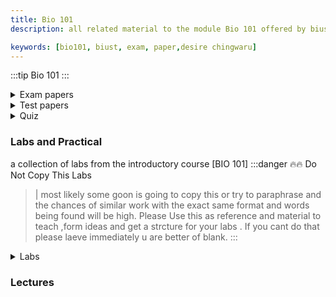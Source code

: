 ```yaml
---
title: Bio 101  
description: all related material to the module Bio 101 offered by biust  

keywords: [bio101, biust, exam, paper,desire chingwaru]
---
```

:::tip Bio 101
:::






<details>
<summary>Exam papers </summary>

## Main exams
- [2016 exam](https://drive.google.com/file/d/1ImXXplm9RxaTjQrs4oO-1KiYZ5sgmmU9/view?usp=drive_link)  
- [2018 exam](https://drive.google.com/file/d/1s_zxyvdkh8MIGflfcr6V6lnbradwDgu-/view?usp=drive_link)  
- [2015 exam ](https://drive.google.com/file/d/1Rr9S_TXlp5FInaiwi1QYkDd-0uZh3FGX/view?usp=drive_link)
- [2016 exam ](https://drive.google.com/file/d/1bePHvQZGos5_H4Id-5FNqoUh-g2DQLVr/view?usp=drive_link)
- [2019 Exam](https://drive.google.com/file/d/14nAawkogyZZ29gnCN2xI1OdH3BUglQok/view?usp=drive_link)
- [2023 exam ](https://drive.google.com/file/d/1fvO_kfc_m--BZYx490w6x_2xTEDHo6MJ/view?usp=drive_link)

### Supplementary
- [2016 Supplementary Exam](https://drive.google.com/file/d/1idv5-4wKflhLJm50uVCR4lVm2HSwMSFf/view?usp=drive_link)
- [2023 exam ](https://drive.google.com/file/d/110vllbDghuAxkx0x-RcWzCQ9lxzrvRGw/view?usp=drive_link)
- [2016 exam](https://drive.google.com/file/d/1FO0YdITRDSNcLaIzHatZMJB2mpfV7bqa/view?usp=drive_link)
</details>

<details>
<summary>Test papers </summary>

- [2016 Test 1](https://drive.google.com/file/d/1MoUCRdDOcEj6SPntPxkXNBdX0C44kKYu/view?usp=drive_link)
- [2017-2018 Test mid-sem ](https://drive.google.com/file/d/1XYzhzwA9lf4cldtDODNaqus5n2UsUpC4/view?usp=drive_link)
- [2021/2022 Test 1](https://drive.google.com/file/d/1YpC3RTII5W2vExBes7fvFTyWXg7ej0Yf/view?usp=sharing)

</details>
<details>
<summary>Quiz</summary>

- [Quiz 1](https://drive.google.com/file/d/1pRTJKL7E51xHDsz-v-UyuqE7KIeHnlW1/view?usp=drive_link)
- [Quiz 2](https://drive.google.com/file/d/12E92V7WVHiY7myeV2R4VXc6bgn1VYo6X/view?usp=drive_link)
- [Quiz 3](https://drive.google.com/file/d/1vsLgHYgWkigj0hHwuVjnVjda9hMAevWB/view?usp=drive_link)
### Qiuz + Answers ✔✔
- [Quiz 2](https://drive.google.com/file/d/1_RFe4hAGlkrizr_2s9JVu21m2kQX_tmm/view?usp=drive_link)

</details>

### Labs and Practical  
a collection of labs from the introductory course [BIO 101]
:::danger 🔥🔥 Do Not Copy This Labs 
   > |  most likely some goon is going to copy this or try to paraphrase  and the chances of similar work  with the exact  same format and words being found will be high. Please  Use this as reference and material to teach ,form ideas and get a strcture for your labs . If you cant do that please laeve immediately u are better of blank.
:::
<details>
<summary> Labs</summary>

- [Practical 3 the effect of the tempreture and ph ....](https://drive.google.com/file/d/1u8tbuvznY_-XWOROYw6DAOOO3LVQIiZ9/view?usp=drive_link)
- [Practical 7 movement of substances  across  and through  plasma membranes](https://drive.google.com/file/d/1mJWFFrMjUWQAfbsOzgYxbwf36kWJr9Gb/view?usp=drive_link)
- [Practical 7 variation 2](https://drive.google.com/file/d/1zXn1644OKbUApQTURE1Zf8OcE6PCzhb9/view?usp=drive_link)
</details>



### Lectures

